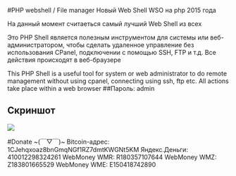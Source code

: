 #PHP webshell / File manager
Новый Web Shell WSO на php 2015 года

На данный момент считаеться самый лучший Web Shell из всех

Это PHP Shell является полезным инструментом для системы или веб-администратором, чтобы сделать удаленное управление без использования CPanel, подключении с помощью SSH, FTP и т.д. Все действия происходят в веб-браузере

This PHP Shell is a useful tool for system or web administrator to do remote management without using cpanel, connecting using ssh, ftp etc. All actions take place within a web browser
##Пароль: admin
## Скриншот
![](http://cs621518.vk.me/v621518400/d6ad/e3CgJxw9ThA.jpg)

#Donate ~(￣▽￣)~
Bitcoin-адрес: 1CJehqxoaz8bnGmqNGf1RZ7dmtKWGNt5KM
Яндекс.Деньги: 410012298324261
WebMoney WMR: R180357107644
WebMoney WMZ: Z183801665529
WebMoney WME: E150418742890
